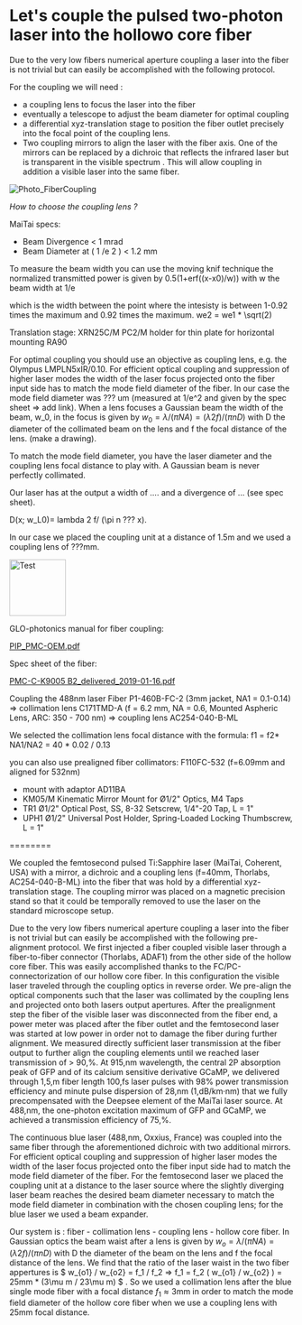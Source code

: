 # Let's couple the pulsed two-photon laser into the hollowo core fiber


Due to the very low fibers numerical aperture coupling a laser into the fiber is not trivial but can easily be accomplished with the following protocol.  

For the coupling we will need :
*	a coupling lens to focus the laser into the fiber
*	eventually a telescope to adjust the beam diameter for optimal coupling
*	a differential xyz-translation stage to position the fiber outlet precisely into the focal point of the coupling lens. 
*	Two coupling mirrors to align the laser with the fiber axis. One of the mirrors can be replaced by a dichroic that reflects the infrared laser but is transparent in the visible spectrum . This will allow coupling in addition a visible laser into the same fiber. 

![Photo_FiberCoupling](https://user-images.githubusercontent.com/38736127/177211832-9b103593-d3d3-4efb-b24c-df840a2f0456.png)

*How to choose the coupling lens ?* 

MaiTai specs:
* Beam Divergence < 1 mrad
* Beam Diameter at ( 1 /e 2 ) < 1.2 mm

To measure the beam width you can use the moving knif technique
the normalized transmitted power is given by 0.5(1+erf((x-x0)/w))  with w the beam width at 1/e

which is the width between the point where the intesisty is between 1-0.92 times the maximum and 0.92 times the maximum. 
we2 = we1 * \sqrt(2)

Translation stage: XRN25C/M
PC2/M holder for thin plate 
for horizontal mounting RA90



For optimal coupling you should use an objective as coupling lens, e.g. the Olympus LMPLN5xIR/0.10. For efficient optical coupling and suppression of higher laser modes the width of the laser focus projected onto the fiber input side has to match the mode field diameter of the fiber. In our case the mode field diameter was ??? um (measured at 1/e^2 and given by the spec sheet => add link). When a lens focuses a Gaussian beam the width of the beam, w_0, in the focus is given by $w_0 = \lambda / (\pi NA) = (\lambda 2 f)/(\pi n D)$ with D the diameter of the collimated beam on the lens and f the focal distance of the lens.  (make a drawing).

To match the mode field diameter, you have the laser diameter and the coupling lens focal distance to play with. A Gaussian beam is never perfectly collimated.

Our laser has at the output a width of …. and a divergence of …  (see spec sheet). 

D(x; w_L0)= lambda 2 f/ (\pi n ??? x).

In our case we placed the coupling unit at a distance of 1.5m and we used a coupling lens of ???mm. 



[<img width="100" alt="Test" src="https://user-images.githubusercontent.com/38736127/176673048-5717d417-f3cd-4252-8551-5a9e17c1132f.png">](https://www.youtube.com/watch?v=kQvhbJbDG0M)

GLO-photonics manual for fiber coupling:

[PIP_PMC-OEM.pdf](https://github.com/vbormuth/OLU/files/9039094/PIP_PMC-OEM.pdf)

Spec sheet of the fiber:

[PMC-C-K9005 B2_delivered_2019-01-16.pdf](https://github.com/vbormuth/OLU/files/9039097/PMC-C-K9005.B2_delivered_2019-01-16.pdf)


Coupling the 488nm laser 
Fiber P1-460B-FC-2  (3mm jacket, NA1 = 0.1-0.14) => collimation lens C171TMD-A (f = 6.2 mm, NA = 0.6, Mounted Aspheric Lens, ARC: 350 - 700 nm) =>  coupling lens AC254-040-B-ML

We selected the collimation lens focal distance with the formula: f1 = f2*  NA1/NA2 = 40 * 0.02 / 0.13

you can also use prealigned fiber collimators: F110FC-532  (f=6.09mm and aligned for 532nm)
* mount with adaptor AD11BA
* KM05/M	Kinematic Mirror Mount for Ø1/2" Optics, M4 Taps
* TR1  Ø1/2" Optical Post, SS, 8-32 Setscrew, 1/4"-20 Tap, L = 1"
* UPH1  Ø1/2" Universal Post Holder, Spring-Loaded Locking Thumbscrew, L = 1" 



========


We coupled the femtosecond pulsed Ti:Sapphire laser (MaiTai, Coherent, USA) with a mirror, a dichroic and a coupling lens (f=40mm, Thorlabs, AC254-040-B-ML) into the fiber that was hold by a differential xyz-translation stage. The coupling mirror was placed on a magnetic precision stand so that it could be temporally removed to use the laser on the standard microscope setup.


Due to the very low fibers numerical aperture coupling a laser into the fiber is not trivial but can easily be accomplished with the following pre-alignment protocol.  We first injected a fiber coupled visible laser through a fiber-to-fiber connector (Thorlabs, ADAF1) from the other side of the hollow core fiber. This was easily accomplished thanks to the FC/PC-connectorization of our hollow core fiber. In this configuration the visible laser traveled through the coupling optics in reverse order. We pre-align the optical components such that the laser was collimated by the coupling lens and projected onto both lasers output apertures. After the prealignment step the fiber of the visible laser was disconnected from the fiber end, a power meter was placed after the fiber outlet and the femtosecond laser was started at low power in order not to damage the fiber during further alignment. We measured directly sufficient laser transmission at the fiber output to further align the coupling elements until we reached laser transmission of $>$ 90\,$\%$. At 915\,nm wavelength, the central 2P absorption peak of GFP and of its calcium sensitive derivative GCaMP, we delivered through 1,5\,m fiber length 100\,fs laser pulses with 98\% power transmission efficiency  and minute pulse dispersion of 28\,nm (1\,dB/km·nm) that we fully precompensated with the Deepsee element of the MaiTai laser source. At 488\,nm,  the one-photon excitation maximum of GFP and GCaMP, we achieved a transmission efficiency of 75\,\%. 




 The continuous blue laser (488\,nm, Oxxius, France) was coupled into the same fiber through the aforementioned dichroic with two additional mirrors. For efficient optical coupling and suppression of higher laser modes the width of the laser focus projected onto the fiber input side had to match the mode field diameter of the fiber. For the femtosecond laser we placed the coupling unit at a distance to the laser source where the slightly diverging laser beam reaches the desired beam diameter necessary to match the mode field diameter in combination with the chosen coupling lens; for the blue laser we used a beam expander. 


Our system is : fiber - collimation lens - coupling lens - hollow core fiber. In Gaussian optics the beam waist after a lens is given by $w_o = \lambda / (\pi NA) = (\lambda 2 f)/(\pi n D)$ with D the diameter of the beam on the lens and f the focal distance of the lens. We find that the ratio of the laser waist in the two fiber appertures is $ w_{o1} / w_{o2} = f_1 / f_2  =>  f_1 = f_2 ( w_{o1} / w_{o2} ) = 25mm * (3\mu m / 23\mu m) $ . So we used a collimation lens after the blue single mode fiber with a focal distance $f_1 \approx 3$mm in order to match the mode field diameter of the hollow core fiber when we use a coupling lens with 25mm focal distance.




